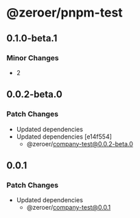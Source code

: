 # @zeroer/pnpm-test

## 0.1.0-beta.1

### Minor Changes

- 2

## 0.0.2-beta.0

### Patch Changes

- Updated dependencies
- Updated dependencies [e14f554]
  - @zeroer/company-test@0.0.2-beta.0

## 0.0.1

### Patch Changes

- Updated dependencies
  - @zeroer/company-test@0.0.1
